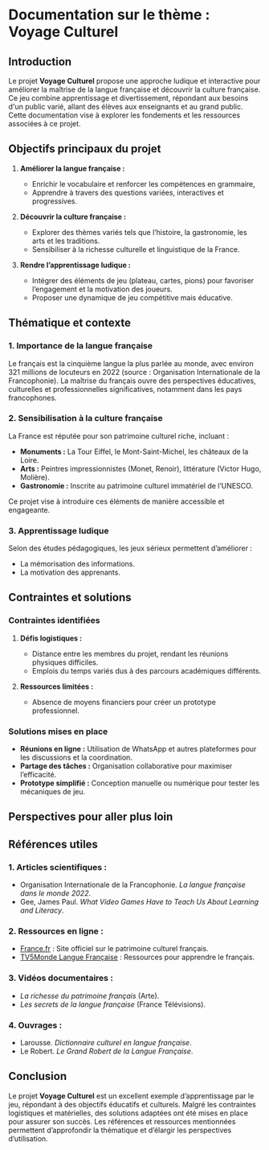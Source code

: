 # Documentation sur le thème : Voyage Culturel

## Introduction
Le projet **Voyage Culturel** propose une approche ludique et interactive pour améliorer la maîtrise de la langue française et découvrir la culture française. Ce jeu combine apprentissage et divertissement, répondant aux besoins d'un public varié, allant des élèves aux enseignants et au grand public. Cette documentation vise à explorer les fondements et les ressources associées à ce projet.

## Objectifs principaux du projet
1. **Améliorer la langue française :**
   - Enrichir le vocabulaire et renforcer les compétences en grammaire,
   - Apprendre à travers des questions variées, interactives et progressives.

2. **Découvrir la culture française :**
   - Explorer des thèmes variés tels que l’histoire, la gastronomie, les arts et les traditions.
   - Sensibiliser à la richesse culturelle et linguistique de la France.

3. **Rendre l’apprentissage ludique :**
   - Intégrer des éléments de jeu (plateau, cartes, pions) pour favoriser l’engagement et la motivation des joueurs.
   - Proposer une dynamique de jeu compétitive mais éducative.

## Thématique et contexte

### 1. Importance de la langue française
Le français est la cinquième langue la plus parlée au monde, avec environ 321 millions de locuteurs en 2022 (source : Organisation Internationale de la Francophonie). La maîtrise du français ouvre des perspectives éducatives, culturelles et professionnelles significatives, notamment dans les pays francophones.

### 2. Sensibilisation à la culture française
La France est réputée pour son patrimoine culturel riche, incluant :
- **Monuments :** La Tour Eiffel, le Mont-Saint-Michel, les châteaux de la Loire.
- **Arts :** Peintres impressionnistes (Monet, Renoir), littérature (Victor Hugo, Molière).
- **Gastronomie :** Inscrite au patrimoine culturel immatériel de l’UNESCO.

Ce projet vise à introduire ces éléments de manière accessible et engageante.

### 3. Apprentissage ludique
Selon des études pédagogiques, les jeux sérieux permettent d’améliorer :
- La mémorisation des informations.
- La motivation des apprenants.

## Contraintes et solutions

### Contraintes identifiées
1. **Défis logistiques :**
   - Distance entre les membres du projet, rendant les réunions physiques difficiles.
   - Emplois du temps variés dus à des parcours académiques différents.

2. **Ressources limitées :**
   - Absence de moyens financiers pour créer un prototype professionnel.

### Solutions mises en place
- **Réunions en ligne :** Utilisation de WhatsApp et autres plateformes pour les discussions et la coordination.
- **Partage des tâches :** Organisation collaborative pour maximiser l’efficacité.
- **Prototype simplifié :** Conception manuelle ou numérique pour tester les mécaniques de jeu.

## Perspectives pour aller plus loin

## Références utiles
### 1. Articles scientifiques :
- Organisation Internationale de la Francophonie. *La langue française dans le monde 2022*.
- Gee, James Paul. *What Video Games Have to Teach Us About Learning and Literacy*.

### 2. Ressources en ligne :
- [France.fr](https://www.france.fr) : Site officiel sur le patrimoine culturel français.
- [TV5Monde Langue Française](https://langue-francaise.tv5monde.com) : Ressources pour apprendre le français.

### 3. Vidéos documentaires :
- *La richesse du patrimoine français* (Arte).
- *Les secrets de la langue française* (France Télévisions).

### 4. Ouvrages :
- Larousse. *Dictionnaire culturel en langue française*.
- Le Robert. *Le Grand Robert de la Langue Française*.

## Conclusion
Le projet **Voyage Culturel** est un excellent exemple d’apprentissage par le jeu, répondant à des objectifs éducatifs et culturels. Malgré les contraintes logistiques et matérielles, des solutions adaptées ont été mises en place pour assurer son succès. Les références et ressources mentionnées permettent d’approfondir la thématique et d’élargir les perspectives d’utilisation.
